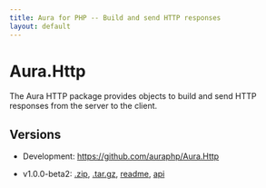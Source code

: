 ```yaml
---
title: Aura for PHP -- Build and send HTTP responses
layout: default
---
```


Aura.Http
=========

The Aura HTTP package provides objects to build and send HTTP responses from the server to the client.

Versions
--------

- Development: <https://github.com/auraphp/Aura.Http>

- v1.0.0-beta2: [.zip](https://github.com/auraphp/Aura.Http/zipball/1.0.0-beta2), [.tar.gz](https://github.com/auraphp/Aura.Http/tarball/1.0.0-beta2), [readme](version/1.0.0-beta2/), [api](version/1.0.0-beta2/api/)

